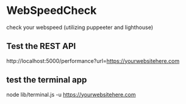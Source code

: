 # WebSpeedCheck
check your webspeed (utilizing puppeeter and lighthouse)

## Test the REST API
http://localhost:5000/performance?url=https://yourwebsitehere.com


## test the terminal app 
node lib/terminal.js -u https://yourwebsitehere.com
